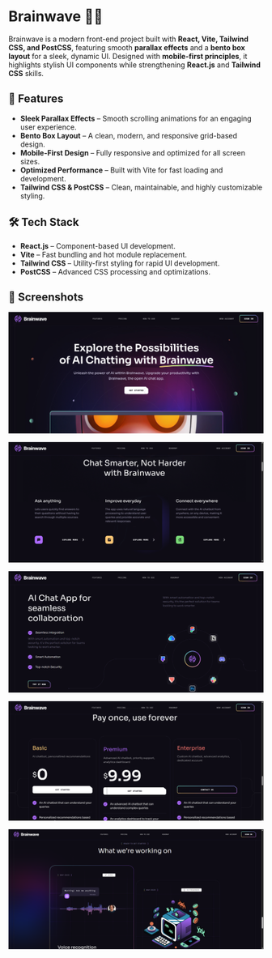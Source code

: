 # Brainwave 🧠✨

Brainwave is a modern front-end project built with **React, Vite, Tailwind CSS, and PostCSS**, featuring smooth **parallax effects** and a **bento box layout** for a sleek, dynamic UI. Designed with **mobile-first principles**, it highlights stylish UI components while strengthening **React.js** and **Tailwind CSS** skills.

## 🚀 Features

- **Sleek Parallax Effects** – Smooth scrolling animations for an engaging user experience.
- **Bento Box Layout** – A clean, modern, and responsive grid-based design.
- **Mobile-First Design** – Fully responsive and optimized for all screen sizes.
- **Optimized Performance** – Built with Vite for fast loading and development.
- **Tailwind CSS & PostCSS** – Clean, maintainable, and highly customizable styling.

## 🛠️ Tech Stack

- **React.js** – Component-based UI development.
- **Vite** – Fast bundling and hot module replacement.
- **Tailwind CSS** – Utility-first styling for rapid UI development.
- **PostCSS** – Advanced CSS processing and optimizations.

## 📸 Screenshots

![Screenshot 1](./screenshots/screenshot1.png)

![Screenshot 2](./screenshots/screenshot2.png)

![Screenshot 3](./screenshots/screenshot3.png)

![Screenshot 4](./screenshots/screenshot4.png)

![Screenshot 5](./screenshots/screenshot5.png)
